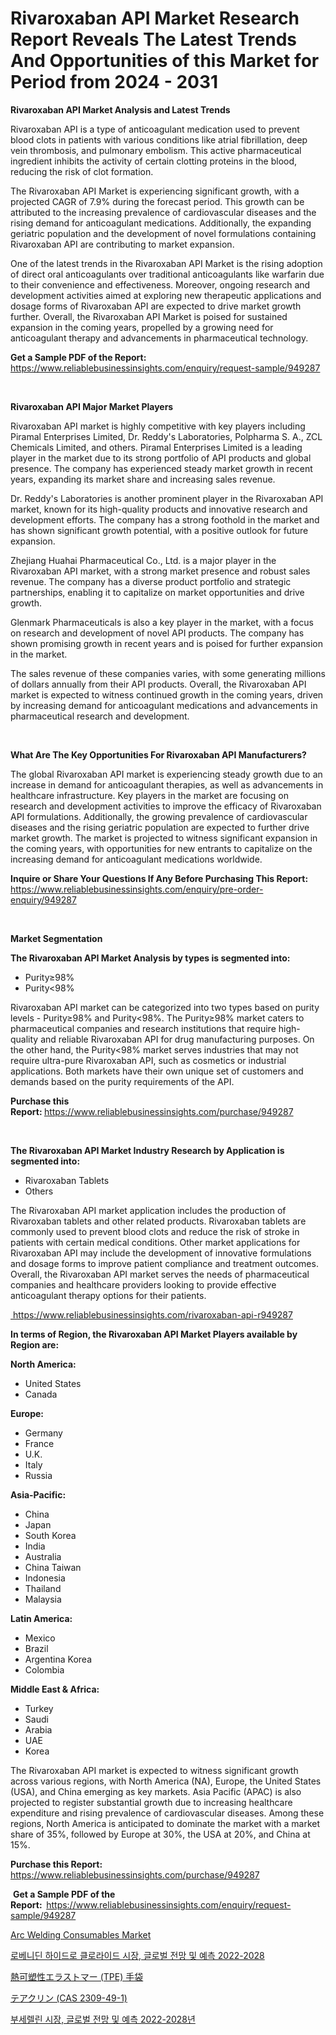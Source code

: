 <p><h1>Rivaroxaban API Market Research Report Reveals The Latest Trends And Opportunities of this Market for Period from 2024 - 2031</h1></p><p><strong>Rivaroxaban API Market Analysis and Latest Trends</strong></p>
<p><p>Rivaroxaban API is a type of anticoagulant medication used to prevent blood clots in patients with various conditions like atrial fibrillation, deep vein thrombosis, and pulmonary embolism. This active pharmaceutical ingredient inhibits the activity of certain clotting proteins in the blood, reducing the risk of clot formation.</p><p>The Rivaroxaban API Market is experiencing significant growth, with a projected CAGR of 7.9% during the forecast period. This growth can be attributed to the increasing prevalence of cardiovascular diseases and the rising demand for anticoagulant medications. Additionally, the expanding geriatric population and the development of novel formulations containing Rivaroxaban API are contributing to market expansion.</p><p>One of the latest trends in the Rivaroxaban API Market is the rising adoption of direct oral anticoagulants over traditional anticoagulants like warfarin due to their convenience and effectiveness. Moreover, ongoing research and development activities aimed at exploring new therapeutic applications and dosage forms of Rivaroxaban API are expected to drive market growth further. Overall, the Rivaroxaban API Market is poised for sustained expansion in the coming years, propelled by a growing need for anticoagulant therapy and advancements in pharmaceutical technology.</p></p>
<p><strong>Get a Sample PDF of the Report:&nbsp;</strong> <a href="https://www.reliablebusinessinsights.com/enquiry/request-sample/949287">https://www.reliablebusinessinsights.com/enquiry/request-sample/949287</a></p>
<p>&nbsp;</p>
<p><strong>Rivaroxaban API Major Market Players</strong></p>
<p><p>Rivaroxaban API market is highly competitive with key players including Piramal Enterprises Limited, Dr. Reddy's Laboratories, Polpharma S. A., ZCL Chemicals Limited, and others. Piramal Enterprises Limited is a leading player in the market due to its strong portfolio of API products and global presence. The company has experienced steady market growth in recent years, expanding its market share and increasing sales revenue.</p><p>Dr. Reddy's Laboratories is another prominent player in the Rivaroxaban API market, known for its high-quality products and innovative research and development efforts. The company has a strong foothold in the market and has shown significant growth potential, with a positive outlook for future expansion.</p><p>Zhejiang Huahai Pharmaceutical Co., Ltd. is a major player in the Rivaroxaban API market, with a strong market presence and robust sales revenue. The company has a diverse product portfolio and strategic partnerships, enabling it to capitalize on market opportunities and drive growth.</p><p>Glenmark Pharmaceuticals is also a key player in the market, with a focus on research and development of novel API products. The company has shown promising growth in recent years and is poised for further expansion in the market.</p><p>The sales revenue of these companies varies, with some generating millions of dollars annually from their API products. Overall, the Rivaroxaban API market is expected to witness continued growth in the coming years, driven by increasing demand for anticoagulant medications and advancements in pharmaceutical research and development.</p></p>
<p>&nbsp;</p>
<p><strong>What Are The Key Opportunities For Rivaroxaban API Manufacturers?</strong></p>
<p><p>The global Rivaroxaban API market is experiencing steady growth due to an increase in demand for anticoagulant therapies, as well as advancements in healthcare infrastructure. Key players in the market are focusing on research and development activities to improve the efficacy of Rivaroxaban API formulations. Additionally, the growing prevalence of cardiovascular diseases and the rising geriatric population are expected to further drive market growth. The market is projected to witness significant expansion in the coming years, with opportunities for new entrants to capitalize on the increasing demand for anticoagulant medications worldwide.</p></p>
<p><strong>Inquire or Share Your Questions If Any Before Purchasing This Report:</strong> <a href="https://www.reliablebusinessinsights.com/enquiry/pre-order-enquiry/949287">https://www.reliablebusinessinsights.com/enquiry/pre-order-enquiry/949287</a></p>
<p>&nbsp;</p>
<p><strong>Market Segmentation</strong></p>
<p><strong>The Rivaroxaban API Market Analysis by types is segmented into:</strong></p>
<p><ul><li>Purity≥98%</li><li>Purity<98%</li></ul></p>
<p><p>Rivaroxaban API market can be categorized into two types based on purity levels - Purity≥98% and Purity<98%. The Purity≥98% market caters to pharmaceutical companies and research institutions that require high-quality and reliable Rivaroxaban API for drug manufacturing purposes. On the other hand, the Purity<98% market serves industries that may not require ultra-pure Rivaroxaban API, such as cosmetics or industrial applications. Both markets have their own unique set of customers and demands based on the purity requirements of the API.</p></p>
<p><strong>Purchase this Report:&nbsp;</strong><a href="https://www.reliablebusinessinsights.com/purchase/949287">https://www.reliablebusinessinsights.com/purchase/949287</a></p>
<p>&nbsp;</p>
<p><strong>The Rivaroxaban API Market Industry Research by Application is segmented into:</strong></p>
<p><ul><li>Rivaroxaban Tablets</li><li>Others</li></ul></p>
<p><p>The Rivaroxaban API market application includes the production of Rivaroxaban tablets and other related products. Rivaroxaban tablets are commonly used to prevent blood clots and reduce the risk of stroke in patients with certain medical conditions. Other market applications for Rivaroxaban API may include the development of innovative formulations and dosage forms to improve patient compliance and treatment outcomes. Overall, the Rivaroxaban API market serves the needs of pharmaceutical companies and healthcare providers looking to provide effective anticoagulant therapy options for their patients.</p></p>
<p><a href="https://www.reliablebusinessinsights.com/rivaroxaban-api-r949287">&nbsp;https://www.reliablebusinessinsights.com/rivaroxaban-api-r949287</a></p>
<p><strong>In terms of Region, the Rivaroxaban API Market Players available by Region are:</strong></p>
<p>
    <p> <strong> North America: </strong>
        <ul>
            <li>United States</li>
            <li>Canada</li>
        </ul>
        </p> 
    <p> <strong> Europe: </strong>
        <ul>
            <li>Germany</li>
            <li>France</li>
            <li>U.K.</li>
            <li>Italy</li>
            <li>Russia</li>
        </ul>
        </p> 
    <p> <strong> Asia-Pacific: </strong>
        <ul>
            <li>China</li>
            <li>Japan</li>
            <li>South Korea</li>
            <li>India</li>
            <li>Australia</li>
            <li>China Taiwan</li>
            <li>Indonesia</li>
            <li>Thailand</li>
            <li>Malaysia</li>
        </ul>
        </p> 
    <p> <strong> Latin America: </strong>
        <ul>
            <li>Mexico</li>
            <li>Brazil</li>
            <li>Argentina Korea</li>
            <li>Colombia</li>
        </ul>
        </p> 
    <p> <strong> Middle East & Africa: </strong>
        <ul>
            <li>Turkey</li>
            <li>Saudi</li>
            <li>Arabia</li>
            <li>UAE</li>
            <li>Korea</li>
        </ul>
    </p>
    </p>
<p><p>The Rivaroxaban API market is expected to witness significant growth across various regions, with North America (NA), Europe, the United States (USA), and China emerging as key markets. Asia Pacific (APAC) is also projected to register substantial growth due to increasing healthcare expenditure and rising prevalence of cardiovascular diseases. Among these regions, North America is anticipated to dominate the market with a market share of 35%, followed by Europe at 30%, the USA at 20%, and China at 15%.</p></p>
<p><strong>Purchase this Report: </strong><a href="https://www.reliablebusinessinsights.com/purchase/949287">https://www.reliablebusinessinsights.com/purchase/949287</a></p>
<p>&nbsp;<strong>Get a Sample PDF of the Report:&nbsp;&nbsp;</strong><a href="https://www.reliablebusinessinsights.com/enquiry/request-sample/949287">https://www.reliablebusinessinsights.com/enquiry/request-sample/949287</a></p>
<p><strong></strong></p>
<p><p><a href="https://github.com/sarohimweaach77/Market-Research-Report-List-1/blob/main/arc-welding-consumables-market.md">Arc Welding Consumables Market</a></p><p><a href="https://medium.com/@samosirajalah8_76538/%EA%B8%80%EB%A1%9C%EB%B2%8C-%EB%A1%9C%EB%B2%A0%EB%8B%88%EB%94%98-%EC%97%BC%ED%99%94%EB%AC%BC-%EC%8B%9C%EC%9E%A5-%EA%B8%80%EB%A1%9C%EB%B2%8C-%EC%A0%84%EB%A7%9D-%EB%B0%8F-%EC%98%88%EC%B8%A1-2022-2028-%EC%8B%9C%EC%9E%A5-%EB%B6%80%EB%AC%B8-%EC%9C%A0%ED%98%95-%EC%9D%91%EC%9A%A9-%EC%8B%9C%EC%9E%A5-%EC%B0%B8%EA%B0%80%EC%9E%90-%EC%A0%84%EB%9E%B5-%EC%A7%80%EC%97%AD-%EC%84%B1%EC%9E%A5-%ED%86%B5%EC%B0%B0-%EB%B0%8F-%EB%AF%B8%EB%9E%98-%EC%98%88%EC%B8%A1-2024-2031-de67f5878fc3">로베니딘 하이드로 클로라이드 시장, 글로벌 전망 및 예측 2022-2028</a></p><p><a href="https://medium.com/@rodhoppe07/%E7%86%B1%E5%8F%AF%E5%A1%91%E6%80%A7%E3%82%A8%E3%83%A9%E3%82%B9%E3%83%88%E3%83%9E%E3%83%BC-tpe-%E6%89%8B%E8%A2%8B%E5%B8%82%E5%A0%B4%E5%B1%95%E6%9C%9B-%E5%AE%8C%E5%85%A8%E3%81%AA%E7%94%A3%E6%A5%AD%E5%88%86%E6%9E%90-2024%E5%B9%B4%E3%81%8B%E3%82%892031%E5%B9%B4-c525ca5e44da">熱可塑性エラストマー (TPE) 手袋</a></p><p><a href="https://medium.com/@rodhoppe07/%E3%82%B0%E3%83%AD%E3%83%BC%E3%83%90%E3%83%AB%E3%82%B7%E3%82%A2%E3%82%AF%E3%83%AA%E3%83%B3-cas-2309-49-1-%E7%94%A3%E6%A5%AD-%E3%82%BF%E3%82%A4%E3%83%97-%E3%82%A2%E3%83%97%E3%83%AA%E3%82%B1%E3%83%BC%E3%82%B7%E3%83%A7%E3%83%B3-%E5%B8%82%E5%A0%B4%E3%83%97%E3%83%AC%E3%83%BC%E3%83%A4%E3%83%BC-%E5%9C%B0%E5%9F%9F%E5%88%A5%E6%88%90%E9%95%B7%E5%88%86%E6%9E%90-%E3%81%8A%E3%82%88%E3%81%B3%E5%B0%86%E6%9D%A5%E3%82%B7%E3%83%8A%E3%83%AA%E3%82%AA-2024%E5%B9%B4-2031%E5%B9%B4-b907d12314e3">テアクリン (CAS 2309-49-1)</a></p><p><a href="https://medium.com/@samosirajalah8_76538/%EB%B6%80%EC%84%B8%EB%A0%90%EB%A6%B0-%EC%8B%9C%EC%9E%A5-%EA%B8%80%EB%A1%9C%EB%B2%8C-%EC%A0%84%EB%A7%9D-%EB%B0%8F-2022-2028%EB%85%84%EA%B9%8C%EC%A7%80-%EC%98%88%EC%B8%A1-2024%EB%85%84%EB%B6%80%ED%84%B0-2031%EB%85%84%EA%B9%8C%EC%A7%80%EC%9D%98-%EC%8B%9C%EC%9E%A5-%EC%A0%84%EB%A7%9D%EA%B3%BC-%EC%98%88%EC%B8%A1-f19c2ab95dc7">부세렐린 시장, 글로벌 전망 및 예측 2022-2028년</a></p></p>